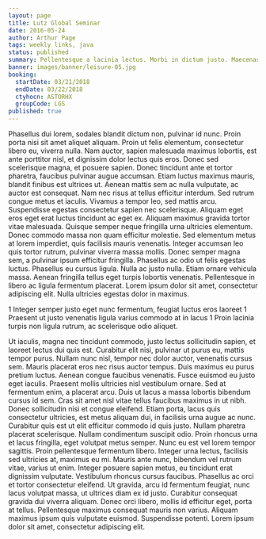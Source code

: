 ```yaml
---
layout: page
title: Lutz Global Seminar
date: 2016-05-24
author: Arthur Page
tags: weekly links, java
status: published
summary: Pellentesque a lacinia lectus. Morbi in dictum justo. Maecenas.
banner: images/banner/leisure-05.jpg
booking:
  startDate: 03/21/2018
  endDate: 03/22/2018
  ctyhocn: ASTORHX
  groupCode: LGS
published: true
---
```

Phasellus dui lorem, sodales blandit dictum non, pulvinar id nunc. Proin porta nisi sit amet aliquet aliquam. Proin ut felis elementum, consectetur libero eu, viverra nulla. Nam auctor, sapien malesuada maximus lobortis, est ante porttitor nisl, et dignissim dolor lectus quis eros. Donec sed scelerisque magna, et posuere sapien. Donec tincidunt ante et tortor pharetra, faucibus pulvinar augue accumsan. Etiam luctus maximus mauris, blandit finibus est ultrices ut. Aenean mattis sem ac nulla vulputate, ac auctor est consequat. Nam nec risus at tellus efficitur interdum. Sed rutrum congue metus et iaculis. Vivamus a tempor leo, sed mattis arcu. Suspendisse egestas consectetur sapien nec scelerisque. Aliquam eget eros eget erat luctus tincidunt ac eget ex. Aliquam maximus gravida tortor vitae malesuada.
Quisque semper neque fringilla urna ultricies elementum. Donec commodo massa non quam efficitur molestie. Sed elementum metus at lorem imperdiet, quis facilisis mauris venenatis. Integer accumsan leo quis tortor rutrum, pulvinar viverra massa mollis. Donec semper magna sem, a pulvinar ipsum efficitur fringilla. Phasellus ac odio ut felis egestas luctus. Phasellus eu cursus ligula. Nulla ac justo nulla. Etiam ornare vehicula massa. Aenean fringilla tellus eget turpis lobortis venenatis. Pellentesque in libero ac ligula fermentum placerat. Lorem ipsum dolor sit amet, consectetur adipiscing elit. Nulla ultricies egestas dolor in maximus.

1 Integer semper justo eget nunc fermentum, feugiat luctus eros laoreet
1 Praesent ut justo venenatis ligula varius commodo at in lacus
1 Proin lacinia turpis non ligula rutrum, ac scelerisque odio aliquet.

Ut iaculis, magna nec tincidunt commodo, justo lectus sollicitudin sapien, et laoreet lectus dui quis est. Curabitur elit nisi, pulvinar ut purus eu, mattis tempor purus. Nullam nunc nisl, tempor nec dolor auctor, venenatis cursus sem. Mauris placerat eros nec risus auctor tempus. Duis maximus eu purus pretium luctus. Aenean congue faucibus venenatis. Fusce euismod eu justo eget iaculis. Praesent mollis ultricies nisl vestibulum ornare. Sed at fermentum enim, a placerat arcu. Duis ut lacus a massa lobortis bibendum cursus id sem. Cras sit amet nisl vitae tellus faucibus maximus in ut nibh. Donec sollicitudin nisi et congue eleifend. Etiam porta, lacus quis consectetur ultricies, est metus aliquam dui, in facilisis urna augue ac nunc. Curabitur quis est ut elit efficitur commodo id quis justo. Nullam pharetra placerat scelerisque. Nullam condimentum suscipit odio.
Proin rhoncus urna et lacus fringilla, eget volutpat metus semper. Nunc eu est vel lorem tempor sagittis. Proin pellentesque fermentum libero. Integer urna lectus, facilisis sed ultricies at, maximus eu mi. Mauris ante nunc, bibendum vel rutrum vitae, varius ut enim. Integer posuere sapien metus, eu tincidunt erat dignissim vulputate. Vestibulum rhoncus cursus faucibus. Phasellus ac orci et tortor consectetur eleifend. Ut gravida, arcu id fermentum feugiat, nunc lacus volutpat massa, ut ultrices diam ex id justo. Curabitur consequat gravida dui viverra aliquam. Donec orci libero, mollis id efficitur eget, porta at tellus. Pellentesque maximus consequat mauris non varius. Aliquam maximus ipsum quis vulputate euismod. Suspendisse potenti. Lorem ipsum dolor sit amet, consectetur adipiscing elit.
